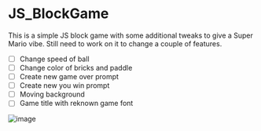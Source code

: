 # JS_BlockGame
This is a simple JS block game with some additional tweaks to give a Super Mario vibe. Still need to work on it to change a couple of features. 
- [ ] Change speed of ball
- [ ] Change color of bricks and paddle
- [ ] Create new game over prompt
- [ ] Create new you win prompt 
- [ ] Moving background
- [ ] Game title with reknown game font

![image](https://user-images.githubusercontent.com/26924087/169717067-63bb7a04-3a48-48d0-968d-2d2de4685216.png)
